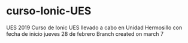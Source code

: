 # curso-Ionic-UES
UES 2019 
Curso de Ionic UES llevado a cabo en Unidad Hermosillo con fecha de inicio jueves 28 de febrero
Branch created on march 7
